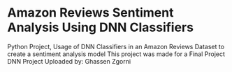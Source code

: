 # Amazon Reviews Sentiment Analysis Using DNN Classifiers

Python Project, Usage of DNN Classifiers in an Amazon Reviews Dataset to create a sentiment analysis model
This project was made for a Final Project DNN
Project Uploaded by:
Ghassen Zgorni
